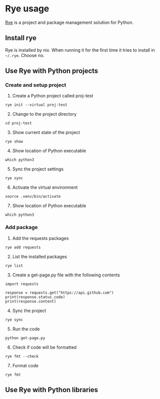 # Rye usage

[Rye][100] is a project and package management solution for Python.

[100]: https://rye.astral.sh/

## Install rye

Rye is installed by nix. When running it for the first time it tries to install in `~/.rye`. Choose no.

## Use Rye with Python projects

### Create and setup project

1. Create a Python project called proj-test

```
rye init --virtual proj-test
```

2. Change to the project directory

```
cd proj-test
```

3. Show current state of the project

```
rye show
```

4. Show location of Python executable

```
which python3
```

5. Sync the project settings

```
rye sync
```

6. Activate the virtual environment

```
source .venv/bin/activate
```

7. Show location of Python executable

```
which python3
```

### Add package

1. Add the requests packages

```
rye add requests
```

2. List the installed packages

```
rye list
```

3. Create a get-page.py file with the following contents

```
import requests

response = requests.get("https://api.github.com")
print(response.status_code)
print(response.content)
```

4. Sync the project

```
rye sync
```

5. Run the code

```
python get-page.py
```

6. Check if code will be formatted

```
rye fmt --check
```

7. Format code

```
rye fmt
```

## Use Rye with Python libraries
